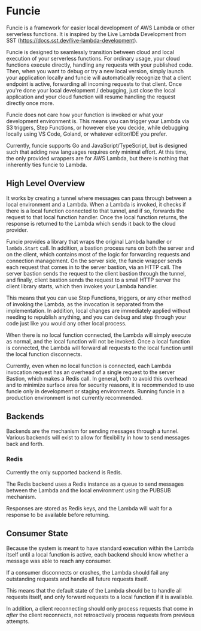 # Funcie

Funcie is a framework for easier local development of AWS Lambda or other serverless functions.
It is inspired by the Live Lambda Development from SST (https://docs.sst.dev/live-lambda-development).

Funcie is designed to seamlessly transition between cloud and local execution of your serverless functions.
For ordinary usage, your cloud functions execute directly, handling any requests with your published code.
Then, when you want to debug or try a new local version, simply launch your application locally and funcie
will automatically recognize that a client endpoint is active, forwarding all incoming requests to that client.
Once you're done your local development / debugging, just close the local application and your cloud function
will resume handling the request directly once more.

Funcie does not care how your function is invoked or what your development environment is.
This means you can trigger your Lambda via S3 triggers, Step Functions, or however else you decide, while debugging locally using VS Code, Goland, or whatever editor/IDE you prefer.

Currently, funcie supports Go and JavaScript/TypeScript, but is designed such that adding new languages requires only minimal effort.
At this time, the only provided wrappers are for AWS Lambda, but there is nothing that inherently ties funcie to Lambda.

## High Level Overview

It works by creating a tunnel where messages can pass through between
a local environment and a Lambda. When a Lambda is invoked, it
checks if there is a local function connected to that tunnel, and if so,
forwards the request to that local function handler. Once the local function returns, the response is returned to the Lambda which sends it back to the cloud provider.

Funcie provides a library that wraps the original Lambda handler or `lambda.Start` call. In addition, a bastion process runs on both the server and on the client, which contains most of the logic for forwarding requests and connection management. On the server side, the funcie wrapper sends each request that comes in to the server bastion, via an HTTP call. The server bastion sends the request to the client bastion through the tunnel, and finally, client bastion sends the request to a small HTTP server the client library starts, which then invokes your Lambda handler.

This means that you can use Step Functions, triggers, or any other method of invoking the Lambda, as the invocation is separated from the implementation. In addition, local changes are immediately applied without needing to republish anything, and you can debug and step through your code just like you would any other local process.

When there is no local function connected, the Lambda will simply execute
as normal, and the local function will not be invoked. Once a local function is connected, the Lambda will forward all requests to the local function until the local function disconnects.

Currently, even when no local function is connected, each Lambda invocation
request has an overhead of a single request to the server Bastion, which makes a Redis call. In general, both to avoid this overhead and to minimize surface area for security reasons, it is recommended to use funcie only in development or staging environments. Running funcie in a production environment is not currently recommended.

## Backends

Backends are the mechanism for sending messages through a tunnel.
Various backends will exist to allow for flexibility in how to send
messages back and forth.

### Redis

Currently the only supported backend is Redis.

The Redis backend uses a Redis instance as a queue to send messages
between the Lambda and the local environment using the PUBSUB mechanism.

Responses are stored as Redis keys, and the Lambda will wait for a
response to be available before returning.

## Consumer State

Because the system is meant to have standard execution within the Lambda
itself until a local function is active, each backend should know whether
a message was able to reach any consumer.

If a consumer disconnects or crashes, the Lambda should fail any outstanding
requests and handle all future requests itself.

This means that the default state of the Lambda should be to handle all
requests itself, and only forward requests to a local function if it is
available.

In addition, a client reconnecting should only process requests that
come in _after_ the client reconnects, not retroactively process requests
from previous attempts.
